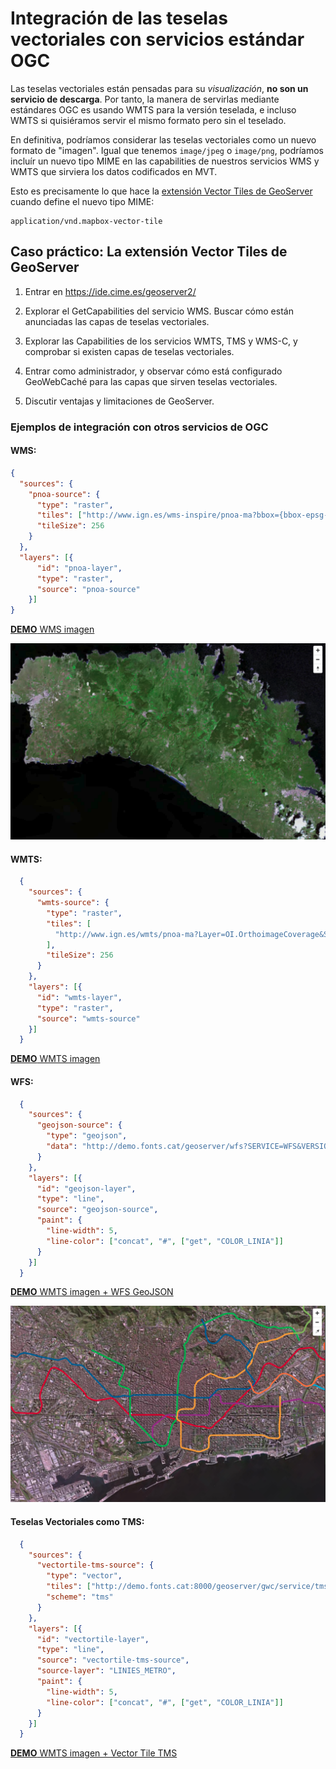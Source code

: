 # Integración de las teselas vectoriales con servicios estándar OGC

Las teselas vectoriales están pensadas para su *visualización*, **no son un servicio de descarga**. Por tanto, la
manera de servirlas mediante estándares OGC es usando WMTS para la versión teselada, e incluso WMTS si quisiéramos
servir el mismo formato pero sin el teselado.

En definitiva, podríamos considerar las teselas vectoriales como un nuevo formato de "imagen". Igual que tenemos
`image/jpeg` o `image/png`, podríamos incluír un nuevo tipo MIME en las capabilities de nuestros servicios WMS y WMTS
que sirviera los datos codificados en MVT.

Esto es precisamente lo que hace la [extensión Vector Tiles de GeoServer](https://docs.geoserver.org/stable/en/user/extensions/vectortiles/install.html)
cuando define el nuevo tipo MIME:

    application/vnd.mapbox-vector-tile

## Caso práctico: La extensión Vector Tiles de GeoServer

1. Entrar en https://ide.cime.es/geoserver2/

2. Explorar el GetCapabilities del servicio WMS. Buscar cómo están anunciadas las capas de teselas vectoriales.

3. Explorar las Capabilities de los servicios WMTS, TMS y WMS-C, y comprobar si existen capas de teselas vectoriales.

4. Entrar como administrador, y observar cómo está configurado GeoWebCaché para las capas que sirven teselas vectoriales.

5. Discutir ventajas y limitaciones de GeoServer.


### Ejemplos de integración con otros servicios de OGC

#### WMS:

```json
{
  "sources": {
    "pnoa-source": {
      "type": "raster",
      "tiles": ["http://www.ign.es/wms-inspire/pnoa-ma?bbox={bbox-epsg-3857}&format=image/jpeg&service=WMS&version=1.1.1&request=GetMap&srs=EPSG:3857&width=256&height=256&layers=OI.OrthoimageCoverage"],
      "tileSize": 256
    }
  },
  "layers": [{
      "id": "pnoa-layer",
      "type": "raster",
      "source": "pnoa-source"
    }]
}
```

[**DEMO** WMS imagen](../ejemplos/wms-pnoa.html)

![Visor PNOA](img/visor-pnoa.png)

#### WMTS: 

```json
  {
    "sources": {
      "wmts-source": {
        "type": "raster",
        "tiles": [
          "http://www.ign.es/wmts/pnoa-ma?Layer=OI.OrthoimageCoverage&Style=default&TileMatrixSet=GoogleMapsCompatible&Service=WMTS&Request=GetTile&Version=1.0.0&Format=image/jpeg&TileMatrix={z}&TileCol={x}&TileRow={y}"
        ],
        "tileSize": 256
      }
    },
    "layers": [{
      "id": "wmts-layer",
      "type": "raster",
      "source": "wmts-source"
    }]
  }
```

[**DEMO** WMTS imagen](../ejemplos/wmts-pnoa.html)


#### WFS:

```json
  {
    "sources": {
      "geojson-source": {
        "type": "geojson",
        "data": "http://demo.fonts.cat/geoserver/wfs?SERVICE=WFS&VERSION=1.1.0&REQUEST=GetFeature&TYPENAME=TMB:LINIES_METRO&outputFormat=json&srsName=EPSG:4326"
      }
    },
    "layers": [{
      "id": "geojson-layer",
      "type": "line",
      "source": "geojson-source",
      "paint": {
        "line-width": 5,
        "line-color": ["concat", "#", ["get", "COLOR_LINIA"]]
      }
    }]
  }
```

[**DEMO** WMTS imagen + WFS GeoJSON](../ejemplos/wfs-geojson.html)


![Visor Metro](img/visor-metro.png)

#### Teselas Vectoriales como TMS:

```json
  {
    "sources": {
      "vectortile-tms-source": {
        "type": "vector",
        "tiles": ["http://demo.fonts.cat:8000/geoserver/gwc/service/tms/1.0.0/TMB%3ALINIES_METRO@EPSG%3A900913@pbf/{z}/{x}/{y}.pbf"],
        "scheme": "tms"
      }
    },
    "layers": [{
      "id": "vectortile-layer",
      "type": "line",
      "source": "vectortile-tms-source",
      "source-layer": "LINIES_METRO",
      "paint": {
        "line-width": 5,
        "line-color": ["concat", "#", ["get", "COLOR_LINIA"]]
      }
    }]
  }
```

[**DEMO** WMTS imagen + Vector Tile TMS](../ejemplos/tms-vector.html)
